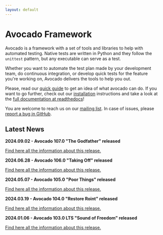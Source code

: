 ```yaml
---
layout: default
---
```


# Avocado Framework

Avocado is a framework with a set of tools and libraries to help with automated testing. Native tests are written in Python and they follow the `unittest` pattern, but any executable can serve as a test.

Whether you want to automate the test plan made by your development team, do continuous integration, or develop quick tests for the feature you're working on, Avocado delivers the tools to help you out.

Please, read our [quick guide](./quickguide.html) to get an idea of what avocado can do. If you want to go further, check out our [installation](./installation.html) instructions and take a look at the [full documentation at readthedocs](https://avocado-framework.readthedocs.io/en/latest/)!

You are welcome to reach us on our [mailing list](https://www.redhat.com/mailman/listinfo/avocado-devel). In case of issues, please [report a bug in GitHub](https://github.com/avocado-framework/avocado/issues/new/choose).

<script src="https://asciinema.org/a/z29nmfykku0lRdYDV5YLZSzW5.js" id="asciicast-z29nmfykku0lRdYDV5YLZSzW5" autoplay=1 preload=1 data-theme="solarized-dark" async></script>


## Latest News

**2024.09.02 - Avocado 107.0 "The Godfather" released**

[Find here all the information about this release.](https://avocado-framework.readthedocs.io/en/latest/releases/107_0.html)

**2024.06.28 - Avocado 106.0 "Taking Off" released**

[Find here all the information about this release.](https://avocado-framework.readthedocs.io/en/latest/releases/106_0.html)

**2024.05.07 - Avocado 105.0 "Poor Things" released**

[Find here all the information about this release.](https://avocado-framework.readthedocs.io/en/latest/releases/105_0.html)

**2024.03.19 - Avocado 104.0 "Restore Roint" released**

[Find here all the information about this release.](https://avocado-framework.readthedocs.io/en/latest/releases/104_0.html)

**2024.01.06 - Avocado 103.0 LTS "Sound of Freedom" released**

[Find here all the information about this release.](https://avocado-framework.readthedocs.io/en/latest/releases/lts/103_0.html)

